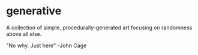 # generative
A collection of simple, procedurally-generated art focusing on randomness above all else.

"No why. Just here" 
-John Cage
